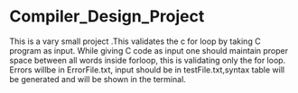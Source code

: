 # Compiler_Design_Project
This is a vary small project .This validates the c for loop by taking C program as input.
While giving C code as input one should maintain proper space between all words inside forloop, this is validating only the for loop.
Errors willbe in ErrorFile.txt, input should be in testFile.txt,syntax table will be generated and will be shown in the terminal.
